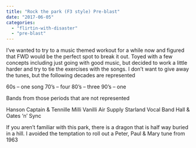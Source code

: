 ```yaml
---
title: "Rock the park (F3 style) Pre-blast"
date: "2017-06-05"
categories: 
  - "flirtin-with-disaster"
  - "pre-blast"
---
```


I’ve wanted to try to a music themed workout for a while now and figured that FWD would be the perfect spot to break it out. Toyed with a few concepts including just going with good music, but decided to work a little harder and try to tie the exercises with the songs. I don’t want to give away the tunes, but the following decades are represented

60s – one song 70’s – four 80’s – three 90’s – one

Bands from those periods that are not represented

Hanson Captain & Tennille Milli Vanilli Air Supply Starland Vocal Band Hall & Oates ‘n’ Sync

If you aren’t familiar with this park, there is a dragon that is half way buried in a hill. I avoided the temptation to roll out a Peter, Paul & Mary tune from 1963
